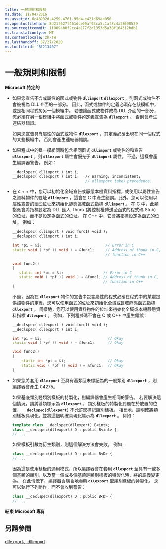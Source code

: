```yaml
---
title: 一般規則和限制
ms.date: 11/04/2016
ms.assetid: 6c48902d-4259-4761-95d4-e421d69aa050
ms.openlocfilehash: 8d21f627f461dce90af93ca5c1af8c4a28098539
ms.sourcegitcommit: 1f009ab0f2cc4a177f2d1353d5a38f164612bdb1
ms.translationtype: MT
ms.contentlocale: zh-TW
ms.lasthandoff: 07/27/2020
ms.locfileid: "87213407"
---
```

# <a name="general-rules-and-limitations"></a>一般規則和限制

**Microsoft 特定的**

- 如果您宣告不含或屬性的函式或物件 **`dllimport`** **`dllexport`** ，則函式或物件不會被視為 DLL 介面的一部分。 因此，函式或物件的定義必須存在該模組中，或是相同程式的另一個模組中。 若要讓函式或物件成為 DLL 介面的一部分，您必須在另一個模組中將函式或物件的定義宣告為 **`dllexport`** 。 否則會產生連結器錯誤。

   如果您宣告具有屬性的函式或物件 **`dllexport`** ，其定義必須出現在同一個程式的某些模組中。 否則會產生連結器錯誤。

- 如果程式中的單一模組同時包含相同函式 **`dllimport`** 或物件的和宣告 **`dllexport`** ，則 **`dllexport`** 屬性會優先于 **`dllimport`** 屬性。 不過，這樣會產生編譯器警告。 例如：

    ```cpp
    __declspec( dllimport ) int i;
    __declspec( dllexport ) int i;   // Warning; inconsistent;
                                     // dllexport takes precedence.
    ```

- 在 c + + 中，您可以初始化全域宣告或靜態本機資料指標，或使用以屬性宣告之資料物件的位址 **`dllimport`** ，這會在 C 中產生錯誤。此外，您可以使用以屬性宣告的函式位址來初始化靜態區域函式指標 **`dllimport`** 。 在 C 中，此類指派會將指標設定為 DLL 匯入 Thunk (將控制權傳送至函式的程式碼 Stub) 的位址，而不是設定為函式的位址。 在 C++ 中，它會將指標設定為函式的位址。 例如：

    ```cpp
    __declspec( dllimport ) void func1( void );
    __declspec( dllimport ) int i;

    int *pi = &i;                             // Error in C
    static void ( *pf )( void ) = &func1;     // Address of thunk in C,
                                              // function in C++

    void func2()
    {
       static int *pi = &i;                  // Error in C
       static void ( *pf )( void ) = &func1; // Address of thunk in C,
                                             // function in C++
    }
    ```

   不過，因為在 **`dllexport`** 物件的宣告中包含屬性的程式必須在程式中的某處提供該物件的定義，您可以使用函式的位址來初始化全域或區域靜態函式指標 **`dllexport`** 。 同樣地，您可以使用資料物件的位址來初始化全域或本機靜態資料指標 **`dllexport`** 。 例如，下列程式碼不會在 C 或 C++ 中產生錯誤：

    ```cpp
    __declspec( dllexport ) void func1( void );
    __declspec( dllexport ) int i;

    int *pi = &i;                              // Okay
    static void ( *pf )( void ) = &func1;      // Okay

    void func2()
    {
        static int *pi = &i;                   // Okay
        static void ( *pf )( void ) = &func1;  // Okay
    }
    ```

- 如果您將套用 **`dllexport`** 至具有基類但未標記為的一般類別 **`dllexport`** ，則編譯器會產生 C4275。

   如果基底類別是類別樣板的特製化，則編譯器會產生相同的警告。 若要解決這個情況，請將基類標示為 **`dllexport`** 。 類別樣板的特製化問題在於放置的位置， **`__declspec(dllexport)`** 不允許您標記類別樣板。 相反地，請明確將類別樣板具現化，並將這個明確具現化標示為 **`dllexport`** 。 例如：

    ```cpp
    template class __declspec(dllexport) B<int>;
    class __declspec(dllexport) D : public B<int> {
    // ...
    ```

   如果樣板引數為衍生類別，則這個解決方法會失敗。 例如：

    ```cpp
    class __declspec(dllexport) D : public B<D> {
    // ...
    ```

   因為這是使用樣板的通用模式，所以編譯器會在套用 **`dllexport`** 至具有一或多個基類的類別，以及當一個或多個基類是類別樣板的特製化時，將的語義變更為。 在此情況下，編譯器會隱含地套用 **`dllexport`** 至類別樣板的特製化。 您可以執行下列動作，而不會收到警告：

    ```cpp
    class __declspec(dllexport) D : public B<D> {
    // ...
    ```

**結束 Microsoft 專有**

## <a name="see-also"></a>另請參閱

[dllexport、dllimport](../cpp/dllexport-dllimport.md)
